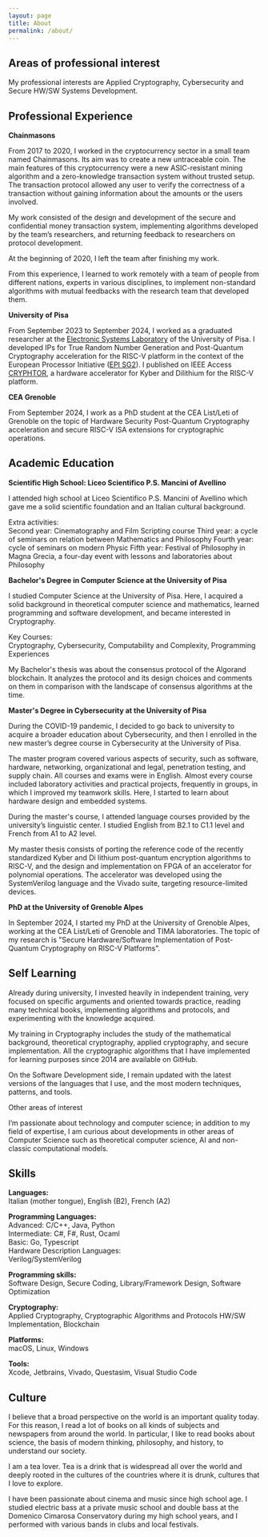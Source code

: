 ```yaml
---
layout: page
title: About
permalink: /about/
---
```

Areas of professional interest
------------------------------
My professional interests are Applied Cryptography, Cybersecurity and Secure HW/SW Systems Development.

Professional Experience
------------------------

**Chainmasons**

From 2017 to 2020, I worked in the cryptocurrency sector in a small team named Chainmasons. Its aim was to create a new untraceable coin. The main features of this cryptocurrency were a new ASIC-resistant mining algorithm and a zero-knowledge transaction system without trusted setup. The transaction protocol allowed any user to verify the correctness of a transaction without gaining information about the amounts or the users involved.

My work consisted of the design and development of the secure and confidential money transaction system, implementing algorithms developed by the team’s researchers, and returning feedback to researchers on protocol development.

At the beginning of 2020, I left the team after finishing my work.

From this experience, I learned to work remotely with a team of people from different nations, experts in various disciplines, to implement non-standard algorithms with mutual feedbacks with the research team that developed them.

**University of Pisa**

From September 2023 to September 2024, I worked as a graduated researcher at the [Electronic Systems Laboratory](https://vlsi.iet.unipi.it/home) of the University of Pisa. I developed IPs for True Random Number Generation and Post-Quantum Cryptography acceleration for the RISC-V platform in the context of the European Processor Initiative ([EPI SG2](https://www.european-processor-initiative.eu/project/epi)).
I published on IEEE Access [CRYPHTOR](https://ieeexplore.ieee.org/document/10439161), a hardware accelerator for Kyber and Dilithium for the RISC-V platform.

**CEA Grenoble**

From September 2024, I work as a PhD student at the CEA List/Leti of Grenoble on the topic of Hardware Security Post-Quantum Cryptography acceleration and secure RISC-V ISA extensions for cryptographic operations.

Academic Education
------------------

**Scientific High School: Liceo Scientifico P.S. Mancini of Avellino**

I attended high school at Liceo Scientifico P.S. Mancini of Avellino which gave me a solid scientific foundation and an Italian cultural background.

Extra activities: \
Second year: Cinematography and Film Scripting course
Third year: a cycle of seminars on relation between Mathematics and Philosophy 
Fourth year: cycle of seminars on modern Physic
Fifth year: Festival of Philosophy in Magna Grecia, a four-day event with lessons and laboratories about Philosophy

**Bachelor's Degree in Computer Science at the University of Pisa**

I studied Computer Science at the University of Pisa. Here, I acquired a solid background in theoretical computer science and mathematics, learned programming and software development, and became interested in Cryptography.

Key Courses: \
Cryptography, Cybersecurity, Computability and Complexity, Programming Experiences

My Bachelor's thesis was about the consensus protocol of the Algorand blockchain. It analyzes the protocol and its design choices and comments on them in comparison with the landscape of consensus algorithms at the time.

**Master's Degree in Cybersecurity at the University of Pisa**

During the COVID-19 pandemic, I decided to go back to university to acquire a broader education about Cybersecurity, and then I enrolled in the new master’s degree course in Cybersecurity at the University of Pisa.

The master program covered various aspects of security, such as software, hardware, networking, organizational and legal, penetration testing, and supply chain. All courses and exams were in English. Almost every course included laboratory activities and practical projects, frequently in groups, in which I improved my teamwork skills. Here, I started to learn about hardware design and embedded systems.

During the master's course, I attended language courses provided by the university’s linguistic center. I studied English from B2.1 to C1.1 level and French from A1 to A2 level.

My master thesis consists of porting the reference code of the recently standardized Kyber and Di lithium post-quantum encryption algorithms to RISC-V, and the design and implementation on FPGA of an accelerator for polynomial operations. The accelerator was developed using the SystemVerilog language and the Vivado suite, targeting resource-limited devices.

**PhD at the University of Grenoble Alpes**

In September 2024, I started my PhD at the University of Grenoble Alpes, working at the CEA List/Leti of Grenoble and TIMA laboratories. The topic of my research is "Secure Hardware/Software Implementation of Post-
Quantum Cryptography on RISC-V Platforms".

Self Learning
-------------

Already during university, I invested heavily in independent training, very focused on specific arguments and oriented towards practice, reading many technical books, implementing algorithms and protocols, and experimenting with the knowledge acquired.

My training in Cryptography includes the study of the mathematical background, theoretical cryptography, applied cryptography, and secure implementation. All the cryptographic algorithms that I have implemented for learning purposes since 2014 are available on GitHub.

On the Software Development side, I remain updated with the latest versions of the languages that I use, and the most modern techniques, patterns, and tools.


Other areas of interest

I’m passionate about technology and computer science; in addition to my field of expertise, I am curious about developments in other areas of Computer Science such as theoretical computer science, AI and non-classic computational models.

Skills
------

**Languages:** \
Italian (mother tongue), English (B2), French (A2)

**Programming Languages:** \
Advanced: C/C++, Java, Python \
Intermediate: C#, F#, Rust, Ocaml \
Basic: Go, Typescript \
Hardware Description Languages: \
Verilog/SystemVerilog

**Programming skills:** \
Software Design, Secure Coding, Library/Framework Design, Software Optimization

**Cryptography:** \
Applied Cryptography, Cryptographic Algorithms and Protocols HW/SW Implementation, Blockchain

**Platforms:** \
macOS, Linux, Windows

**Tools:** \
Xcode, Jetbrains, Vivado, Questasim, Visual Studio Code

Culture
--------
I believe that a broad perspective on the world is an important quality today. For this reason, I read a lot of books on all kinds of subjects and newspapers from around the world. In particular, I like to read books about science, the basis of modern thinking, philosophy, and history, to understand our society.

I am a tea lover. Tea is a drink that is widespread all over the world and deeply rooted in the cultures of the countries where it is drunk, cultures that I love to explore.

I have been passionate about cinema and music since high school age. I studied electric bass at a private music school and double bass at the Domenico Cimarosa Conservatory during my high school years, and I performed with various bands in clubs and local festivals.
